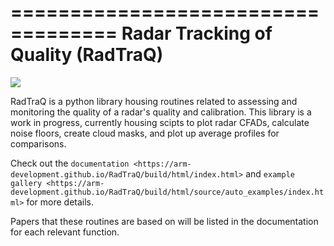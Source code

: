 ===================================
Radar Tracking of Quality (RadTraQ)
===================================

![](https://github.com/ARM-Development/RadTraQ/workflows/RadTRAQ/badge.svg)

RadTraQ is a python library housing routines related to assessing and monitoring the quality of a radar's quality and calibration. This library is a work in progress, currently housing scipts to plot radar CFADs, calculate noise floors, create cloud masks, and plot up average profiles for comparisons.  

Check out the `documentation <https://arm-development.github.io/RadTraQ/build/html/index.html>` and `example gallery <https://arm-development.github.io/RadTraQ/build/html/source/auto_examples/index.html>` for more details.

Papers that these routines are based on will be listed in the documentation for each relevant function.
